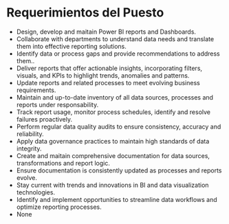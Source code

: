 # Requerimientos del Puesto

- Design, develop and maitain Power BI reports and Dashboards.
- Collaborate with departments to understand data needs and translate them into effective reporting solutions.
- Identify data or process gaps and provide recommendations to address them..
- Deliver reports that offer actionable insights, incorporating filters, visuals, and KPIs to highlight trends, anomalies and patterns.
- Update reports and related processes to meet evolving business requirements.
- Maintain and up-to-date inventory of all data sources, processes and reports under responsability.
- Track report usage, monitor process schedules, identify and resolve failures proactively.
- Perform regular data quality audits to ensure consistency, accuracy and reliability.
- Apply data governance practices to maintain high standards of data integrity.
- Create and maitain comprehensive documentation for data sources, transformations and report logic.
- Ensure documentation is consistently updated as processes and reports evolve.
- Stay current with trends and innovations in BI and data visualization technologies.
- Identify and implement opportunities to streamline data workflows and optimize reporting processes.
- None
